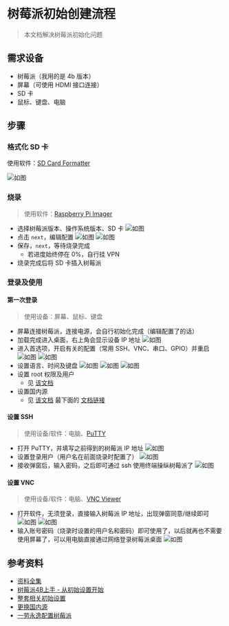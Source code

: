 # 树莓派初始创建流程

> 本文档解决树莓派初始化问题

## 需求设备

- 树莓派（我用的是 4b 版本）
- 屏幕（可使用 HDMI 接口连接）
- SD 卡
- 鼠标、键盘、电脑

## 步骤

### 格式化 SD 卡

>
使用软件：[SD Card Formatter](https://www.sdcard.org/downloads/formatter/sd-memory-card-formatter-for-windows-download/)

![如图](/RelevantInformation/Photos/AboutRaspberryPi/SD_Card_Formatter.png)

### 烧录

> 使用软件：[Raspberry Pi Imager](https://www.raspberrypi.com/software/)

- 选择树莓派版本、操作系统版本、SD 卡
  ![如图](/RelevantInformation/Photos/AboutRaspberryPi/RaspberryPi_Burn_1.jpg)
- 点击 `next`，编辑配置
  ![如图](/RelevantInformation/Photos/AboutRaspberryPi/RaspberryPi_Burn_2.png)
  ![如图](/RelevantInformation/Photos/AboutRaspberryPi/RaspberryPi_Burn_3.png)
- 保存，`next`，等待烧录完成
    - 若进度始终停在 0%，自行挂 VPN
- 烧录完成后将 SD 卡插入树莓派

### 登录及使用

#### 第一次登录

> 使用设备：屏幕、鼠标、键盘

- 屏幕连接树莓派，连接电源，会自行初始化完成（编辑配置了的话）
- 加载完成进入桌面，右上角会显示设备 IP 地址
  ![如图](/RelevantInformation/Photos/AboutRaspberryPi/RaspberryPi_Desktop.png)
- 进入首选项，开启有关的配置（常用 SSH、VNC、串口、GPIO）并重启
  ![如图](/RelevantInformation/Photos/AboutRaspberryPi/RaspberryPi_Preferences.jpg)
  ![如图](/RelevantInformation/Photos/AboutRaspberryPi/RaspberryPi_Port.jpg)
- 设置语言、时间及键盘
  ![如图](/RelevantInformation/Photos/AboutRaspberryPi/RaspberryPi_Locale.jpg)
  ![如图](/RelevantInformation/Photos/AboutRaspberryPi/RaspberryPi_Timezone.jpg)
  ![如图](/RelevantInformation/Photos/AboutRaspberryPi/RaspberryPi_Keyboard.jpg)
- 设置 root 权限及用户
    - 见 [该文档](https://www.cnblogs.com/lhonghong/p/16170815.html)
- 设置国内源
    - 见 [该文档](https://zhuanlan.zhihu.com/p/98079246)
      最下面的 [文档链接](https://mirrors.tuna.tsinghua.edu.cn/help/raspbian/)

#### 设置 SSH

> 使用设备/软件：电脑、[PuTTY](https://www.putty.org/)

- 打开 PuTTY，并填写之前得到的树莓派 IP 地址
  ![如图](/RelevantInformation/Photos/AboutRaspberryPi/Putty_IP.png)
- 设置登录用户（用户名在前面烧录时配置了）
  ![如图](/RelevantInformation/Photos/AboutRaspberryPi/Putty_Login.png)
- 接收弹窗后，输入密码，之后即可通过 ssh 使用终端操纵树莓派了
  ![如图](/RelevantInformation/Photos/AboutRaspberryPi/Putty_Use.png)

#### 设置 VNC

> 使用设备/软件：电脑、[VNC Viewer](https://www.realvnc.com/en/connect/download/viewer/)

- 打开软件，无须登录，直接输入树莓派 IP 地址，出现弹窗同意/继续即可
  ![如图](/RelevantInformation/Photos/AboutRaspberryPi/VNC_Open.png)
  ![如图](/RelevantInformation/Photos/AboutRaspberryPi/VNC_Continue.png)
- 输入账号密码（烧录时设置的用户名和密码）即可使用了，以后就再也不需要使用屏幕了，可以用电脑直接通过网络登录树莓派桌面
  ![如图](/RelevantInformation/Photos/AboutRaspberryPi/VNC_Login.png)

## 参考资料

- [资料全集](https://pan.baidu.com/s/1SkvnrBC5YwOKgMn1FnPlzw?pwd=mylo)
- [树莓派4B上手 - 从初始设置开始](https://cloud.tencent.com/developer/article/2299252)
- [整套相关初始设置](https://www.cnblogs.com/lhonghong/category/2147754.html)
- [更换国内源](https://zhuanlan.zhihu.com/p/98079246)
- [一劳永逸配置树莓派](https://zhuanlan.zhihu.com/p/63275945)